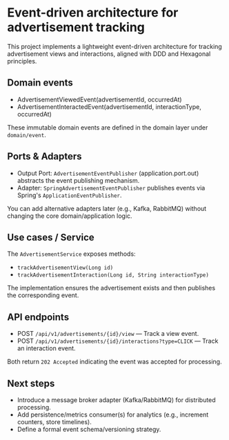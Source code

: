 # Event-driven architecture for advertisement tracking

This project implements a lightweight event-driven architecture for tracking advertisement views and interactions, aligned with DDD and Hexagonal principles.

## Domain events

- AdvertisementViewedEvent(advertisementId, occurredAt)
- AdvertisementInteractedEvent(advertisementId, interactionType, occurredAt)

These immutable domain events are defined in the domain layer under `domain/event`.

## Ports & Adapters

- Output Port: `AdvertisementEventPublisher` (application.port.out) abstracts the event publishing mechanism.
- Adapter: `SpringAdvertisementEventPublisher` publishes events via Spring's `ApplicationEventPublisher`.

You can add alternative adapters later (e.g., Kafka, RabbitMQ) without changing the core domain/application logic.

## Use cases / Service

The `AdvertisementService` exposes methods:
- `trackAdvertisementView(Long id)`
- `trackAdvertisementInteraction(Long id, String interactionType)`

The implementation ensures the advertisement exists and then publishes the corresponding event.

## API endpoints

- POST `/api/v1/advertisements/{id}/view` — Track a view event.
- POST `/api/v1/advertisements/{id}/interactions?type=CLICK` — Track an interaction event.

Both return `202 Accepted` indicating the event was accepted for processing.

## Next steps

- Introduce a message broker adapter (Kafka/RabbitMQ) for distributed processing.
- Add persistence/metrics consumer(s) for analytics (e.g., increment counters, store timelines).
- Define a formal event schema/versioning strategy.
